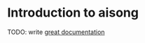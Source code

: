 # Introduction to aisong

TODO: write [great documentation](http://jacobian.org/writing/what-to-write/)
